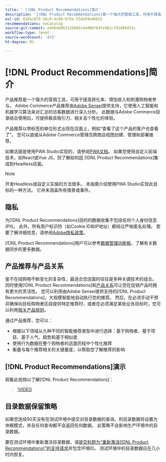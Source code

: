 ```yaml
---
title: ' [!DNL Product Recommendations]简介'
description: '[!DNL Product Recommendations]是一个强大的营销工具，可用于提高转化率、增加收入和刺激购物者参与。'
exl-id: 818ac876-58c9-4c68-975e-53da59ed6b52
recommendations: noCatalog
source-git-commit: e446eb06212609dc44d0bf64fe981c7d1489d33c
workflow-type: tm+mt
source-wordcount: '473'
ht-degree: 0%

---
```


# [!DNL Product Recommendations]简介

产品推荐是一个强大的营销工具，可用于提高转化率、增加收入和刺激购物者参与。 Adobe Commerce产品推荐由[Adobe Sensei](https://www.adobe.com/sensei.html)提供支持，它使用人工智能和机器学习算法来对汇总的访客数据进行深入分析。 此数据与Adobe Commerce目录结合使用后，可提供极具吸引力、相关且个性化的体验。

产品推荐以带标签的单位形式出现在店面上，例如“查看了这个产品的客户也查看了”。 您可以直接从Adobe Commerce管理员跨商店视图创建、管理和部署推荐。

如果店面是使用PWA Studio实现的，请参阅[PWA文档](https://developer.adobe.com/commerce/pwa-studio/integrations/product-recommendations/)。 如果您使用自定义前端技术，如React或Vue JS，则了解如何[将](headless.md) [!DNL Product Recommendations]集成到Headless店面。

>[!NOTE]
>
>开发Headless或自定义实施的方法很多。 本指南介绍使用PWA Studio实现此目标的一种方法。 它并未涵盖所有情景或事件。

## 隐私

为[!DNL Product Recommendations]目的的数据收集不包括任何个人身份信息(PII)。 此外，所有用户标识符（如Cookie ID和IP地址）都经过严格匿名处理。 若要了解详细信息，请参阅[Adobe隐私政策](https://www.adobe.com/privacy/policy.html)。

[!DNL Product Recommendations]用户可以参考[数据管理功能板](https://experienceleague.adobe.com/docs/commerce-admin/systems/data-transfer/data-dashboard.html)，了解有关数据同步的更多数据。

## 产品推荐与产品关系

鉴于在线购物不断变化的复杂性，最适合您店面的往往是多种关键技术的组合。 同时使用[!DNL Product Recommendations]和[产品关系](https://experienceleague.adobe.com/docs/commerce-admin/marketing/promotions/product-relationships/product-relationships.html)可让您在促销产品时拥有更大的灵活性。 您可以利用由Adobe Sensei提供支持的[!DNL Product Recommendations]，大规模智能地自动执行您的推荐。 然后，在必须手动干预并确保向目标购物者区段提供特定推荐时，或者在必须满足某些业务目标时，您可以利用[相关产品规则](https://experienceleague.adobe.com/docs/commerce-admin/marketing/promotions/product-relationships/product-related-rules.html)。

通过产品推荐，您可以：

- 根据以下领域从九种不同的智能推荐类型中进行选择：基于购物者、基于项目、基于人气、趋势和基于相似度
- 使用行为数据在整个购物者的店面历程中个性化推荐
- 衡量与每个推荐相关的关键量度，以帮助您了解推荐的影响

## [!DNL Product Recommendations]演示

观看此视频以了解[!DNL Product Recommendations]：

>[!VIDEO](https://video.tv.adobe.com/v/343991?quality=12)

## 目录数据保留策略

如果您连续90天没有在测试环境中提交对目录数据的查询，则目录数据将设置为休眠模式，并且任何查询都不会返回任何数据。 此策略不会影响生产环境中的目录数据。

要在测试环境中重新激活目录数据，请[提交标题为“重新激活[!DNL Product Recommendations]”的支持请求](https://experienceleague.adobe.com/en/docs/commerce-knowledge-base/kb/help-center-guide/magento-help-center-user-guide#experience-league-start-page)并包含环境ID。 测试环境中的目录数据应在几小时内恢复。
